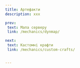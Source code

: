 ```yaml
---
title: Артефакти 
description: xxx

prev:
 text: Мапа серверу
 link: /mechanics/dynmap/

next:
 text: Кастомні крафти
 link: /mechanics/custom-crafts/


---
```


[//]: # (# 🪃 Артефакти)

[//]: # ()
[//]: # (## Мечі, броня та інструменти)

[//]: # ()
[//]: # (На сервері є кастомна зброя, броня та інструменти які відрізняються від модельок &#40;*скінів*&#41; для речей тим що є окремими фізичними предметами які можна отримати лише крафтом у грі. &#40;*Наразі є 62 унікальних артефакти*&#41;)

[//]: # (<!-- TODO: Додати картинку як хтось в артефакт броні тримає артефакт меч-->)

[//]: # (>Характеристики артефактів трохи вище за ванільні &#40;*діамантові/незеритові*&#41; для мечів, броні, та усіх інструментів окрім мотик та луків.  )

[//]: # ()
[//]: # (<center><img  src="artefacts_images/artefact_stats.png" height=40% width=50% alt="artefact_stats"> <!--Картинку характеристик артефакту-->)

[//]: # ()
[//]: # (Характеристика рубінового кайла)

[//]: # (</center>)

[//]: # ()
[//]: # (## Ресурси)

[//]: # ()
[//]: # (Для крафту артефактів в переважній більшості потрібні лише спеціальні ресурси &#40;*наразі їх 21*&#41;, хоча в деяких випадках знадобляться і ванільні.)

[//]: # ()
[//]: # (<center><img src="artefacts_images/artefact_resourse.png" height=50% width=50% alt="artefact_resourse"></img>)

[//]: # ()
[//]: # (Приклад нових ресурсів)

[//]: # (</center>  )

[//]: # ()
[//]: # (Знайти їх можна в скринях та бочках різноманітних данжів. Від простих спавнерів до цитаделей.  )

[//]: # (<center><img src="artefacts_images/artefact_inchest.png" height=50% width=50% alt="artefact_resourse"></img>)

[//]: # ()
[//]: # (Зеленим виділено ресурси для артефактів)

[//]: # (</center>  )

[//]: # ()
[//]: # (## Крафт та рецепти  )

[//]: # ()
[//]: # (Тепер перейдемо до найголовнішого в системі артефактів - рецептів. Крафтяться артефакти в звичайному верстаку, проте перед цим потрібно знайти рецепт. Їх можна знайти у скринях так само як і ресурси.  )

[//]: # (>Подивитися рецепти крафтів можна встановивши моди EMI та Polymer, проте без вивченого рецепта артефакта не скрафтити <!-- TODO: додати EMI в збірку борукви-->)

[//]: # ()
[//]: # (<center><img src="artefacts_images/artefact_recipe_stronghold.png" height=50% width=50% alt="artefact_resourse"></img>)

[//]: # ()
[//]: # (Рецепти в бібліотеці цитаделі)

[//]: # (</center>)

[//]: # ()
[//]: # (Після того як ви знайдете знайдете рецепт, ви можете вивчити його взявши рецепт у руки та тицьнувши ПКМ&#40;*рецепт після цього пропаде, а ви зможете крафтити артефакт*&#41;.)

[//]: # (<center><img src="artefacts_images/artefact_recipe_first.png" height=50% width=70% alt="artefact_resourse"></img>)

[//]: # ()
[//]: # (Повідомлення про вивчений рецепт)

[//]: # (</center>)

[//]: # (<!-- TODO: додати фото "ви вивчили рецепт"-->)

[//]: # ()
[//]: # (>Також ними можна обмінюватися, продавати тощо)

[//]: # ()
[//]: # (Скравтивши артефакт ви можете апгрейднути його за допомогою незеритового злитка та шаблону у ковальському столі)

[//]: # (<center><img src="artefacts_images/artefact_upgrade.png" height=40% width=50% alt="artefact_upgrade"></img>)

[//]: # ()
[//]: # (Апгрейд артефакту в ковальському столі)

[//]: # (</center>)

[//]: # ()
[//]: # (> Кількість артефактів та методи їх отримання не є остаточними, будуть додаватися нові. В гайді знаходиться вся актуальна інформація на данний момент)

